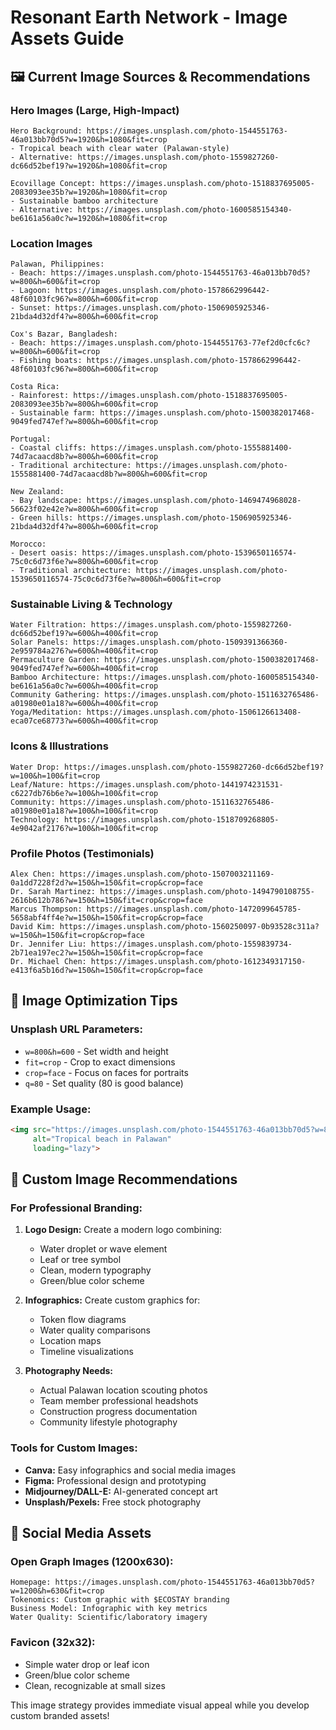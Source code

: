 # Resonant Earth Network - Image Assets Guide

## 🖼️ Current Image Sources & Recommendations

### Hero Images (Large, High-Impact)
```
Hero Background: https://images.unsplash.com/photo-1544551763-46a013bb70d5?w=1920&h=1080&fit=crop
- Tropical beach with clear water (Palawan-style)
- Alternative: https://images.unsplash.com/photo-1559827260-dc66d52bef19?w=1920&h=1080&fit=crop

Ecovillage Concept: https://images.unsplash.com/photo-1518837695005-2083093ee35b?w=1920&h=1080&fit=crop
- Sustainable bamboo architecture
- Alternative: https://images.unsplash.com/photo-1600585154340-be6161a56a0c?w=1920&h=1080&fit=crop
```

### Location Images
```
Palawan, Philippines:
- Beach: https://images.unsplash.com/photo-1544551763-46a013bb70d5?w=800&h=600&fit=crop
- Lagoon: https://images.unsplash.com/photo-1578662996442-48f60103fc96?w=800&h=600&fit=crop
- Sunset: https://images.unsplash.com/photo-1506905925346-21bda4d32df4?w=800&h=600&fit=crop

Cox's Bazar, Bangladesh:
- Beach: https://images.unsplash.com/photo-1544551763-77ef2d0cfc6c?w=800&h=600&fit=crop
- Fishing boats: https://images.unsplash.com/photo-1578662996442-48f60103fc96?w=800&h=600&fit=crop

Costa Rica:
- Rainforest: https://images.unsplash.com/photo-1518837695005-2083093ee35b?w=800&h=600&fit=crop
- Sustainable farm: https://images.unsplash.com/photo-1500382017468-9049fed747ef?w=800&h=600&fit=crop

Portugal:
- Coastal cliffs: https://images.unsplash.com/photo-1555881400-74d7acaacd8b?w=800&h=600&fit=crop
- Traditional architecture: https://images.unsplash.com/photo-1555881400-74d7acaacd8b?w=800&h=600&fit=crop

New Zealand:
- Bay landscape: https://images.unsplash.com/photo-1469474968028-56623f02e42e?w=800&h=600&fit=crop
- Green hills: https://images.unsplash.com/photo-1506905925346-21bda4d32df4?w=800&h=600&fit=crop

Morocco:
- Desert oasis: https://images.unsplash.com/photo-1539650116574-75c0c6d73f6e?w=800&h=600&fit=crop
- Traditional architecture: https://images.unsplash.com/photo-1539650116574-75c0c6d73f6e?w=800&h=600&fit=crop
```

### Sustainable Living & Technology
```
Water Filtration: https://images.unsplash.com/photo-1559827260-dc66d52bef19?w=600&h=400&fit=crop
Solar Panels: https://images.unsplash.com/photo-1509391366360-2e959784a276?w=600&h=400&fit=crop
Permaculture Garden: https://images.unsplash.com/photo-1500382017468-9049fed747ef?w=600&h=400&fit=crop
Bamboo Architecture: https://images.unsplash.com/photo-1600585154340-be6161a56a0c?w=600&h=400&fit=crop
Community Gathering: https://images.unsplash.com/photo-1511632765486-a01980e01a18?w=600&h=400&fit=crop
Yoga/Meditation: https://images.unsplash.com/photo-1506126613408-eca07ce68773?w=600&h=400&fit=crop
```

### Icons & Illustrations
```
Water Drop: https://images.unsplash.com/photo-1559827260-dc66d52bef19?w=100&h=100&fit=crop
Leaf/Nature: https://images.unsplash.com/photo-1441974231531-c6227db76b6e?w=100&h=100&fit=crop
Community: https://images.unsplash.com/photo-1511632765486-a01980e01a18?w=100&h=100&fit=crop
Technology: https://images.unsplash.com/photo-1518709268805-4e9042af2176?w=100&h=100&fit=crop
```

### Profile Photos (Testimonials)
```
Alex Chen: https://images.unsplash.com/photo-1507003211169-0a1dd7228f2d?w=150&h=150&fit=crop&crop=face
Dr. Sarah Martinez: https://images.unsplash.com/photo-1494790108755-2616b612b786?w=150&h=150&fit=crop&crop=face
Marcus Thompson: https://images.unsplash.com/photo-1472099645785-5658abf4ff4e?w=150&h=150&fit=crop&crop=face
David Kim: https://images.unsplash.com/photo-1560250097-0b93528c311a?w=150&h=150&fit=crop&crop=face
Dr. Jennifer Liu: https://images.unsplash.com/photo-1559839734-2b71ea197ec2?w=150&h=150&fit=crop&crop=face
Dr. Michael Chen: https://images.unsplash.com/photo-1612349317150-e413f6a5b16d?w=150&h=150&fit=crop&crop=face
```

## 🎨 Image Optimization Tips

### Unsplash URL Parameters:
- `w=800&h=600` - Set width and height
- `fit=crop` - Crop to exact dimensions
- `crop=face` - Focus on faces for portraits
- `q=80` - Set quality (80 is good balance)

### Example Usage:
```html
<img src="https://images.unsplash.com/photo-1544551763-46a013bb70d5?w=800&h=600&fit=crop&q=80" 
     alt="Tropical beach in Palawan" 
     loading="lazy">
```

## 🚀 Custom Image Recommendations

### For Professional Branding:
1. **Logo Design:** Create a modern logo combining:
   - Water droplet or wave element
   - Leaf or tree symbol
   - Clean, modern typography
   - Green/blue color scheme

2. **Infographics:** Create custom graphics for:
   - Token flow diagrams
   - Water quality comparisons
   - Location maps
   - Timeline visualizations

3. **Photography Needs:**
   - Actual Palawan location scouting photos
   - Team member professional headshots
   - Construction progress documentation
   - Community lifestyle photography

### Tools for Custom Images:
- **Canva:** Easy infographics and social media images
- **Figma:** Professional design and prototyping
- **Midjourney/DALL-E:** AI-generated concept art
- **Unsplash/Pexels:** Free stock photography

## 📱 Social Media Assets

### Open Graph Images (1200x630):
```
Homepage: https://images.unsplash.com/photo-1544551763-46a013bb70d5?w=1200&h=630&fit=crop
Tokenomics: Custom graphic with $ECOSTAY branding
Business Model: Infographic with key metrics
Water Quality: Scientific/laboratory imagery
```

### Favicon (32x32):
- Simple water drop or leaf icon
- Green/blue color scheme
- Clean, recognizable at small sizes

This image strategy provides immediate visual appeal while you develop custom branded assets!
